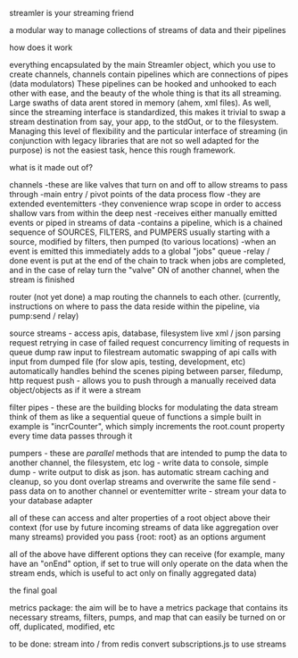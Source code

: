 streamler is your streaming friend

a modular way to manage collections of streams of data and their pipelines


how does it work

everything encapsulated by the main Streamler object, which you use to create channels, channels contain pipelines which are connections of pipes (data modulators) These pipelines can be hooked and unhooked to each other with ease, and the beauty of the whole thing is that its all streaming.  Large swaths of data arent stored in memory (ahem, xml files).  As well, since the streaming interface is standardized, this makes it trivial to swap a stream destination from say, your app,  to the stdOut,  or to the filesystem.   Managing this level of flexibility and the particular interface of streaming (in conjunction with legacy libraries that are not so well adapted for the purpose) is not the easiest task, hence this rough framework.

what is it made out of?

channels
	-these are like valves that turn on and off to allow streams to pass through
	-main entry / pivot points of the data process flow
	-they are extended eventemitters 
	-they convenience wrap scope in order to access shallow vars from within the deep nest 
	-receives either manually emitted events or piped in streams of data
	-contains a pipeline, which is a chained sequence of SOURCES, FILTERS, and PUMPERS usually starting with a source, modified by filters, then pumped (to various locations)
	-when an event is emitted this immediately adds to a global "jobs" queue
	-relay / done event is put at the end of the chain to track when jobs are completed, and in the case of relay turn the "valve" ON of another channel, when the stream is finished

router (not yet done)
	a map routing the channels to each other. (currently, instructions on where to pass the data reside within the pipeline, via pump:send / relay)

source streams - access apis, database, filesystem
	live xml / json parsing
	request retrying in case of failed request
	concurrency limiting of requests in queue
	dump raw input to filestream
	automatic swapping of api calls with input from dumped file (for slow apis, testing, development, etc)
	automatically handles behind the scenes piping between parser, filedump, http request
	push - allows you to push through a manually received data object/objects as if it were a stream

filter pipes - these are the building blocks for modulating the data stream
	 think of them as like a sequential queue of functions
	 a simple built in example is "incrCounter", which simply increments the root.count property every time data passes through it
	
pumpers - these are *parallel* methods that are intended to pump the data to another channel, the filesystem, etc
	log - write data to console, simple
	dump - write output to disk as json. has automatic stream caching and cleanup, so you dont overlap streams and overwrite the same file
	send - pass data on to another channel or eventemitter
	write - stream your data to your database adapter 

all of these can access and alter properties of a root object above their context (for use by future incoming streams of data like aggregation over many streams) provided you pass {root: root} as an options argument

all of the above have different options they can receive (for example, many have an "onEnd" option, if set to true will only operate on the data when the stream ends, which is useful to act only on finally aggregated data)



the final goal

metrics package:  the aim will be to have a metrics package that contains its necessary streams, filters, pumps, and map that can easily be turned on or off, duplicated, modified, etc


to be done:
stream into / from redis
convert subscriptions.js to use streams
